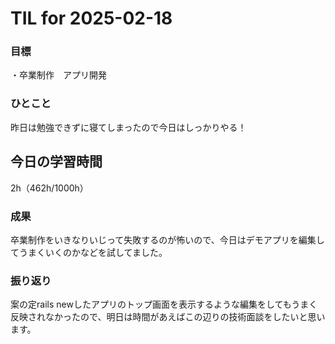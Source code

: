# TIL for 2025-02-18

### 目標

・卒業制作　アプリ開発

### ひとこと

昨日は勉強できずに寝てしまったので今日はしっかりやる！

## 今日の学習時間

2h（462h/1000h）
  
### 成果

卒業制作をいきなりいじって失敗するのが怖いので、今日はデモアプリを編集してうまくいくのかなどを試してました。

 
### 振り返り 

案の定rails newしたアプリのトップ画面を表示するような編集をしてもうまく反映されなかったので、明日は時間があえばこの辺りの技術面談をしたいと思います。

